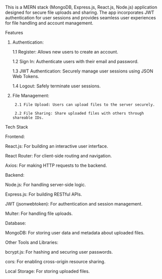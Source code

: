 This is a MERN stack (MongoDB, Express.js, React.js, Node.js) application designed for secure file uploads and sharing. 
The app incorporates JWT authentication for user sessions and provides seamless user experiences for file handling and account management. 

Features

1. Authentication:

      1.1 Register: Allows new users to create an account.

      1.2 Sign In: Authenticate users with their email and password.

      1.3 JWT Authentication: Securely manage user sessions using JSON Web Tokens.

      1.4 Logout: Safely terminate user sessions.

2. File Management:

        2.1 File Upload: Users can upload files to the server securely.

        2.2 File Sharing: Share uploaded files with others through shareable IDs.


Tech Stack

Frontend:

React.js: For building an interactive user interface.

React Router: For client-side routing and navigation.

Axios: For making HTTP requests to the backend.

Backend:

Node.js: For handling server-side logic.

Express.js: For building RESTful APIs.

JWT (jsonwebtoken): For authentication and session management.

Multer: For handling file uploads.

Database:

MongoDB: For storing user data and metadata about uploaded files.

Other Tools and Libraries:

bcrypt.js: For hashing and securing user passwords.

cors: For enabling cross-origin resource sharing.

Local Storage: For storing uploaded files.
